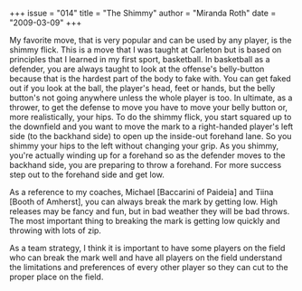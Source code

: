 +++
issue = "014"
title = "The Shimmy"
author = "Miranda Roth"
date = "2009-03-09"
+++

My favorite move, that is very popular and can be used by any player, is the
shimmy flick. This is a move that I was taught at Carleton but is based on
principles that I learned in my first sport, basketball. In basketball as a
defender, you are always taught to look at the offense's belly-button because
that is the hardest part of the body to fake with. You can get faked out if
you look at the ball, the player's head, feet or hands, but the belly button's
not going anywhere unless the whole player is too. In ultimate, as a thrower,
to get the defense to move you have to move your belly button or, more
realistically, your hips. To do the shimmy flick, you start squared up to the
downfield and you want to move the mark to a right-handed player's left side
(to the backhand side) to open up the inside-out forehand lane. So you shimmy
your hips to the left without changing your grip. As you shimmy, you're
actually winding up for a forehand so as the defender moves to the backhand
side, you are preparing to throw a forehand. For more success step out to the
forehand side and get low.  
  
As a reference to my coaches, Michael [Baccarini of Paideia] and Tiina [Booth
of Amherst], you can always break the mark by getting low. High releases may
be fancy and fun, but in bad weather they will be bad throws. The most
important thing to breaking the mark is getting low quickly and throwing with
lots of zip.  
  
As a team strategy, I think it is important to have some players on the field
who can break the mark well and have all players on the field understand the
limitations and preferences of every other player so they can cut to the
proper place on the field.
